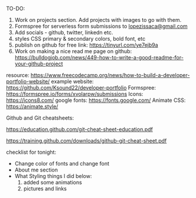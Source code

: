 TO-DO:
1. Work on projects section. Add projects with images to go with them.
2. Formspree for serverless form submissions to lopezissaca@gmail.com
3. Add socials - github, twitter, linkedn etc.
4. styles CSS primary & secondary colors, bold font, etc 
5. publish on github for free 
    link: https://tinyurl.com/ye7ejb9a 
6. Work on making a nice read me page on github:
    https://bulldogjob.com/news/449-how-to-write-a-good-readme-for-your-github-project

resource: https://www.freecodecamp.org/news/how-to-build-a-developer-portfolio-website/
example website: https://github.com/Ksound22/developer-portfolio
Formspree: https://formspree.io/forms/xvolarpw/submissions
Icons: https://icons8.com/
google fonts: https://fonts.google.com/
Animate CSS: https://animate.style/

Github and Git cheatsheets:

https://education.github.com/git-cheat-sheet-education.pdf

https://training.github.com/downloads/github-git-cheat-sheet.pdf

checklist for tonight:
 - Change color of fonts and change font
 - About me section 
 - What Styling things I did below:
    1. added some animations 
    2. pictures and links


